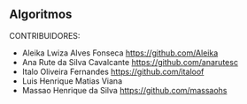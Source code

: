 ## Algoritmos


CONTRIBUIDORES:

- Aleika Lwiza Alves Fonseca https://github.com/Aleika
- Ana Rute da Silva Cavalcante https://github.com/anarutesc
- Italo Oliveira Fernandes  https://github.com/italoof
- Luis Henrique Matias Viana
- Massao Henrique da Silva  https://github.com/massaohs
